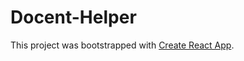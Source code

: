 # Docent-Helper

This project was bootstrapped with [Create React App](https://github.com/facebook/create-react-app).

